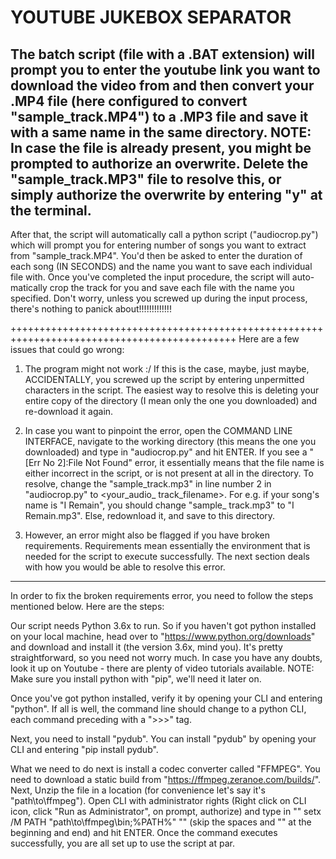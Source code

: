 YOUTUBE JUKEBOX SEPARATOR
=========================================

The batch script (file with a .BAT extension) will prompt you to enter the youtube link
you want to download the video from and then convert your .MP4 file (here configured 
to convert "sample_track.MP4") to a .MP3 file and save it with a same name in the same directory.
NOTE: In case the file is already present, you might be prompted to authorize an overwrite.
      Delete the "sample_track.MP3" file to resolve this, or simply authorize the overwrite
      by entering "y" at the terminal.
--------------------------------------------------------------------------------------------
 After that, the script will automatically call a python script ("audiocrop.py") which will 
prompt you for entering number of songs you want to extract from "sample_track.MP4". You'd 
then be asked to enter the duration of each song (IN SECONDS) and the name you want to save
each individual file with. Once you've completed the input procedure, the script will auto-
matically crop the track for you and save each file with the name you specified. Don't worry,
unless you screwed up during the input process, there's nothing to panick about!!!!!!!!!!!!!

+++++++++++++++++++++++++++++++++++++++++++++++++++++++++++++++++++++++++++++++++++++++++++++
Here are a few issues that could go wrong:
1. The program might not work :/ If this is the case, maybe, just maybe, ACCIDENTALLY, you 
   screwed up the script by entering unpermitted characters in the script. The easiest way
   to resolve this is deleting your entire copy of the directory (I mean only the one you 
   downloaded) and re-download it again.
 
2. In case you want to pinpoint the error, open the COMMAND LINE INTERFACE, navigate to the
   working directory (this means the one you downloaded) and type in "audiocrop.py" and hit
   ENTER. If you see a "[Err No 2]:File Not Found" error, it essentially means that the file
   name is either incorrect in the script, or is not present at all in the directory. To
   resolve, change the "sample_track.mp3" in line number 2 in "audiocrop.py" to <your_audio_
   track_filename>. For e.g. if your song's name is "I Remain", you should change "sample_
   track.mp3" to "I Remain.mp3". Else, redownload it, and save to this directory.

3. However, an error might also be flagged if you have broken requirements. Requirements mean
   essentially the environment that is needed for the script to execute successfully. The next
   section deals with how you would be able to resolve this error.

***********************************************************************************************
 
In order to fix the broken requirements error, you need to follow the steps mentioned below. 
Here are the steps:

Our script needs Python 3.6x to run. So if you haven't got python installed on your local machine,
head over to "https://www.python.org/downloads" and download and install it (the version 3.6x, mind you).
It's pretty straightforward, so you need not worry much. In case you have any doubts, look it up on 
Youtube - there are plenty of video tutorials available.
NOTE: Make sure you install python with "pip", we'll need it later on.

Once you've got python installed, verify it by opening your CLI and entering "python". If all is well,
the command line should change to a python CLI, each command preceding with a ">>>" tag.

Next, you need to install "pydub".
You can install "pydub" by opening your CLI and entering "pip install pydub".

What we need to do next is install a codec converter called "FFMPEG".
You need to download a static build from "https://ffmpeg.zeranoe.com/builds/".
Next, Unzip the file in a location (for convenience let's say it's "path\to\ffmpeg").
Open CLI with administrator rights (Right click on CLI icon, click "Run as Administrator", on prompt, 
authorize) and type in "" setx /M PATH "path\to\ffmpeg\bin;%PATH%" "" (skip the spaces and "" at the
beginning and end) and hit ENTER.
Once the command executes successfully, you are all set up to use the script at par.